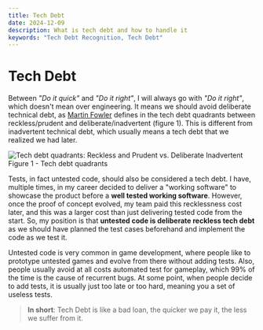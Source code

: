 ```yaml
---
title: Tech Debt
date: 2024-12-09
description: What is tech debt and how to handle it
keywords: "Tech Debt Recognition, Tech Debt"
---
```


# Tech Debt

Between _"Do it quick"_ and _"Do it right"_, I will always go with _"Do it right"_, which doesn't mean over engineering. It means we should avoid deliberate technical debt, as [Martin Fowler](https://martinfowler.com/bliki/TechnicalDebtQuadrant.html) defines in the tech debt quadrants between reckless/prudent and deliberate/inadvertent (figure 1). This is different from inadvertent technical debt, which usually means a tech debt that we realized we had later. 



<img src="/images/blog_images/tech_debt_quadrant.png" alt="Tech debt quadrants: Reckless and Prudent vs. Deliberate Inadvertent">
Figure 1 - Tech debt quadrants


Tests, in fact untested code, should also be considered a tech debt. I have, multiple times, in my career decided to deliver a "working software" to showcase the product before a **well tested working software**. However, once the proof of concept evolved, my team paid this recklessness cost later, and this was a larger cost than just delivering tested code from the start. So, my position is that **untested code is deliberate reckless tech debt** as we should have planned the test cases beforehand and implement the code as we test it. 


Untested code is very common in game development, where people like to prototype untested games and evolve from there without adding tests. Also, people usually avoid at all costs automated test for gameplay, which 99% of the time is the cause of recurrent bugs. At some point, when people decide to add tests, it is usually just too late or too hard, meaning you a set of useless tests.


> **In short**: Tech Debt is like a bad loan, the quicker we pay it, the less we suffer from it.

